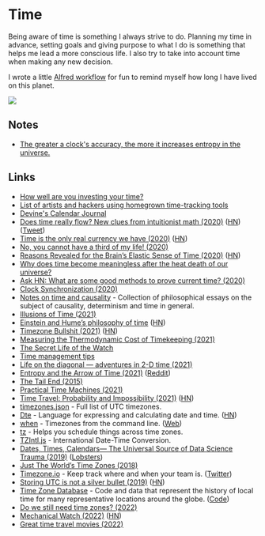 # Time

Being aware of time is something I always strive to do. Planning my time in advance, setting goals and giving purpose to what I do is something that helps me lead a more conscious life. I also try to take into account time when making any new decision.

I wrote a little [Alfred workflow](https://github.com/nikitavoloboev/small-workflows/blob/master/birthday) for fun to remind myself how long I have lived on this planet.

![](https://i.imgur.com/qLSbesg.png)

## Notes

- [The greater a clock's accuracy, the more it increases entropy in the universe.](https://twitter.com/pkedrosky/status/1391027646193045511)

## Links

- [How well are you investing your time?](https://www.youtube.com/watch?v=nH5K0yo-o1A)
- [List of artists and hackers using homegrown time-tracking tools](https://github.com/merveilles/Time-Travelers)
- [Devine's Calendar Journal](https://wiki.xxiivv.com/#calendar)
- [Does time really flow? New clues from intuitionist math (2020)](https://www.quantamagazine.org/does-time-really-flow-new-clues-come-from-a-century-old-approach-to-math-20200407/) ([HN](https://news.ycombinator.com/item?id=22848766)) ([Tweet](https://twitter.com/QuantaMagazine/status/1452672049323839489))
- [Time is the only real currency we have (2020)](https://blog.theboringtech.io/2020/04/16/time_is_the_real_currency.html) ([HN](https://news.ycombinator.com/item?id=22977637))
- [No, you cannot have a third of my life! (2020)](https://www.unixsheikh.com/articles/no-you-cannot-have-a-third-of-my-life.html)
- [Reasons Revealed for the Brain’s Elastic Sense of Time (2020)](https://www.quantamagazine.org/reasons-revealed-for-the-brains-elastic-sense-of-time-20200924/) ([HN](https://news.ycombinator.com/item?id=24659683))
- [Why does time become meaningless after the heat death of our universe?](https://www.reddit.com/r/AskPhysics/comments/j6ct6a/why_does_time_become_meaningless_after_the_heat/)
- [Ask HN: What are some good methods to prove current time? (2020)](https://news.ycombinator.com/item?id=24744531)
- [Clock Synchronization (2020)](https://signalsandthreads.com/clock-synchronization/)
- [Notes on time and causality](https://boris-marinov.github.io/time/) - Collection of philosophical essays on the subject of causality, determinism and time in general.
- [Illusions of Time (2021)](https://www.youtube.com/watch?v=zHL9GP_B30E)
- [Einstein and Hume’s philosophy of time](https://aeon.co/essays/what-albert-einstein-owes-to-david-humes-notion-of-time) ([HN](https://news.ycombinator.com/item?id=25810015))
- [Timezone Bullshit (2021)](https://blog.wesleyac.com/posts/timezone-bullshit) ([HN](https://news.ycombinator.com/item?id=26087502))
- [Measuring the Thermodynamic Cost of Timekeeping (2021)](https://journals.aps.org/prx/abstract/10.1103/PhysRevX.11.021029)
- [The Secret Life of the Watch](https://www.youtube.com/watch?v=Kd6m0fvlDOc)
- [Time management tips](https://twitter.com/AliAbdaal/status/1384088804206596097)
- [Life on the diagonal — adventures in 2-D time (2021)](https://lukeplant.me.uk/blog/posts/life-on-the-diagonal-adventures-in-2d-time/)
- [Entropy and the Arrow of Time (2021)](https://www.youtube.com/watch?v=NfTmy1ApCvI) ([Reddit](https://www.reddit.com/r/Physics/comments/q6z7w5/entropy_and_the_arrow_of_time/))
- [The Tail End (2015)](https://waitbutwhy.com/2015/12/the-tail-end.html)
- [Practical Time Machines (2021)](https://textslashplain.com/2021/10/01/practical-time-machines/)
- [Time Travel: Probability and Impossibility (2021)](https://ndpr.nd.edu/reviews/time-travel-probability-and-impossibility/) ([HN](https://news.ycombinator.com/item?id=29154582))
- [timezones.json](https://github.com/dmfilipenko/timezones.json) - Full list of UTC timezones.
- [Dte](https://github.com/mvrozanti/dte) - Language for expressing and calculating date and time. ([HN](https://news.ycombinator.com/item?id=29211797))
- [when](https://github.com/mitsuhiko/when) - Timezones from the command line. ([Web](https://mitsuhiko.github.io/when/?input=now))
- [tz](https://github.com/oz/tz) - Helps you schedule things across time zones.
- [TZIntl.js](https://www.masswerk.at/tzintl/) - International Date-Time Conversion.
- [Dates, Times, Calendars— The Universal Source of Data Science Trauma (2019)](https://counting.substack.com/p/dates-times-calendars-the-universal-source-of-data-science-trauma-92a887fdedd1) ([Lobsters](https://lobste.rs/s/9q5ph2/dates_times_calendars_universal_source))
- [Just The World’s Time Zones (2018)](https://brilliantmaps.com/time-zones/)
- [Timezone.io](https://timezone.io/) - Keep track where and when your team is. ([Twitter](https://twitter.com/timezoneio))
- [Storing UTC is not a silver bullet (2019)](https://codeblog.jonskeet.uk/2019/03/27/storing-utc-is-not-a-silver-bullet/) ([HN](https://news.ycombinator.com/item?id=30659164))
- [Time Zone Database](https://www.iana.org/time-zones) - Code and data that represent the history of local time for many representative locations around the globe. ([Code](https://github.com/eggert/tz))
- [Do we still need time zones? (2022)](https://www.reddit.com/r/slatestarcodex/comments/thzobf/do_we_still_need_time_zones/)
- [Mechanical Watch (2022)](https://ciechanow.ski/mechanical-watch/) ([HN](https://news.ycombinator.com/item?id=31261533))
- [Great time travel movies (2022)](https://www.reddit.com/r/MovieSuggestions/comments/uivp1f/hi_everyone_what_are_some_of_your_best_time/)